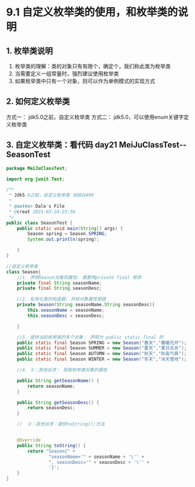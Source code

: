 # 9.1 自定义枚举类的使用，和枚举类的说明
## 1. 枚举类说明
1. 枚举类的理解：类的对象只有有限个，确定个，我们称此类为枚举类
2. 当需要定义一组常量时，强烈建议使用枚举类
3. 如果枚举类中只有一个对象，则可以作为单例模式的实现方式

## 2. 如何定义枚举类
方式一： jdk5.0之前，自定义枚举类
方式二： jdk5.0，可以使用enum关键字定义枚举类

## 3. 自定义枚举类：看代码 day21 MeiJuClassTest--SeasonTest
```java
package MeiJuClassTest;

import org.junit.Test;

/**
 * Jdk5.0之前，自定义枚举类 尚硅谷499
 *
 * @author Dale's File
 * @creat 2021-03-24-23:38
 */
public class SeasonTest {
    public static void main(String[] args) {
        Season spring = Season.SPRING;
        System.out.println(spring);

    }
}

//自定义枚举类
class Season{
    //1. 声明Season对象的属性: 需要用private final 修饰
    private final String seasonName;
    private final String seasonDesc;

    //2. 私有化类的构造器: 并给对象属性赋值
    private Season(String seasonName,String seasonDesc){
        this.seasonName = seasonName;
        this.seasonDesc = seasonDesc;

    }

    //3. 提供当前枚举类的多个对象： 声明为 public static final 的
    public static final Season SPRING = new Season("春天","春暖花开");
    public static final Season SUMMER = new Season("夏天","夏日炎炎");
    public static final Season AUTUMN = new Season("秋天","秋高气爽");
    public static final Season WINTER = new Season("冬天","冰天雪地");

    //4. ①：其他诉求： 获取枚举类对象的属性

    public String getSeasonName() {
        return seasonName;
    }

    public String getSeasonDesc() {
        return seasonDesc;
    }

    //  ②：其他诉求：提供toString();方法


    @Override
    public String toString() {
        return "Season{" +
                "seasonName='" + seasonName + '\'' +
                ", seasonDesc='" + seasonDesc + '\'' +
                '}';
    }
}
```
